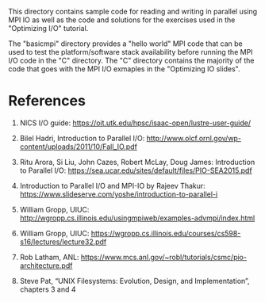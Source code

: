 This directory contains sample code for reading and writing in parallel using MPI IO as well as the code and solutions for the exercises used in the "Optimizing I/O" tutorial.

The "basicmpi" directory provides a "hello world" MPI code that can be used to test the platform/software stack availability before running the MPI I/O code in the "C" directory. The "C" directory contains the majority of the code that goes with the MPI I/O exmaples in the "Optimizing IO slides".

# References
1. NICS I/O guide: 
https://oit.utk.edu/hpsc/isaac-open/lustre-user-guide/ 

2. Bilel Hadri, Introduction to Parallel I/O: 
http://www.olcf.ornl.gov/wp-content/uploads/2011/10/Fall_IO.pdf

3. Ritu Arora, Si Liu, John Cazes, Robert McLay, Doug James: Introduction to Parallel I/O: https://sea.ucar.edu/sites/default/files/PIO-SEA2015.pdf 

4. Introduction to Parallel I/O and MPI-IO by Rajeev Thakur:
https://www.slideserve.com/yoshe/introduction-to-parallel-i

5. William Gropp, UIUC: http://wgropp.cs.illinois.edu/usingmpiweb/examples-advmpi/index.html 

6. William Gropp, UIUC: https://wgropp.cs.illinois.edu/courses/cs598-s16/lectures/lecture32.pdf 

7. Rob Latham, ANL: https://www.mcs.anl.gov/~robl/tutorials/csmc/pio-architecture.pdf

8. Steve Pat, “UNIX Filesystems: Evolution, Design, and Implementation”, chapters 3 and 4


